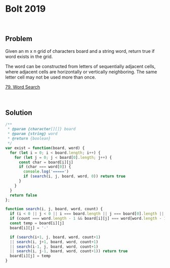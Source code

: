 # Bolt 2019

&nbsp;

## Problem

Given an m x n grid of characters board and a string word, return true if word exists in the grid.

The word can be constructed from letters of sequentially adjacent cells, where adjacent cells are horizontally or vertically neighboring. The same letter cell may not be used more than once.

[79. Word Search](https://leetcode.com/problems/word-search/)

&nbsp;

## Solution

```js
/**
 * @param {character[][]} board
 * @param {string} word
 * @return {boolean}
 */
var exist = function(board, word) {
  for (let i = 0; i < board.length; i++) {
    for (let j = 0; j < board[0].length; j++) {
      const char = board[i][j]
      if (char === word[0]) {
        console.log('=====')
        if (search(i, j, board, word, 0)) return true
      }
    }
  }
  return false
};

function search(i, j, board, word, count) {
  if (i < 0 || j < 0 || i === board.length || j === board[0].length || board[i][j] !== word[count]) return false
  if (count === word.length - 1 && board[i][j] === word[word.length - 1]) return true
  const temp = board[i][j]
  board[i][j] = '-'

  if (search(i+1, j, board, word, count+1)
  || search(i, j+1, board, word, count+1)
  || search(i-1, j, board, word, count+1)
  || search(i, j-1, board, word, count+1)) return true
  board[i][j] = temp
}
````
